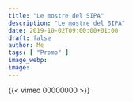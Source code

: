 ```yaml
---
title: "Le mostre del SIPA"
description: "Le mostre del SIPA"
date: 2019-10-02T09:00:00+01:00
draft: false
author: Me
tags: [ "Promo" ]
image_webp:
image:
---
```


{{< vimeo 00000000 >}}
